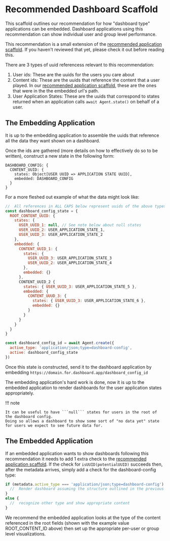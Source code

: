 # Recommended Dashboard Scaffold

This scaffold outlines our recommendation for how "dashboard type" applications can be embedded.
Dashboard applications using this recommendation can show individual user and group level performance.

This recommendation is a small extension of the [recommended application scaffold](/embedding/recommended-app-scaffold/).
If you haven't reviewed that yet, please check it out before reading this.

There are 3 types of uuid referencess relevant to this recommendation:

1.  User ids: These are the uuids for the users you care about
2.  Content ids: These are the uuids that reference the content that a user played.
    In our [recommended application scaffold](/embedding/recommended-app-scaffold/),
    these are the ones that were in the the embedded url's path.
3.  User Application States:
    These are the uuids that correspond to states returned when an application calls ```await Agent.state()``` on behalf of a user.

## The Embedding Application

It is up to the embedding application to assemble the uuids that reference all the data they want shown on a dashboard.

Once the ids are gathered (more details on how to effectively do so to be written), construct a new state in the following form:

```
DASHBOARD_CONFIG: {
  CONTENT_UUID: {
    states: Object[USER UUID => APPLICATION STATE UUID],
    embedded: DASHBOARD_CONFIG
  }
}
```

For a more fleshed out example of what the data might look like:

```js
//  All references in ALL CAPS below represent uuids of the above types
const dashboard_config_state = {
  ROOT_CONTENT_UUID: {
    states: {
      USER_UUID_1: null, // See note below about null states
      USER_UUID_2: USER_APPLICATION_STATE_1,
      USER_UUID_3: USER_APPLICATION_STATE_2
    },
    embedded: {
      CONTENT_UUID_1: {
        states: {
          USER_UUID_3: USER_APPLICATION_STATE_3
          USER_UUID_2: USER_APPLICATION_STATE_4
        },
        embedded: {}
      },
      CONTENT_UUID_2 {
        states: { USER_UUID_3: USER_APPLICATION_STATE_5 },
        embedded: {
          CONTENT_UUUD_3: {
            states: { USER_UUID_3: USER_APPLICATION_STATE_6 },
            embedded: {}
          }
        }
      }
    }
  }
}

const dashboard_config_id = await Agent.create({
  active_type: 'application/json;type=dashboard-config',
  active: dashboard_config_state
})
```

Once this state is constructed, send it to the dashboard application by embedding ```https://domain.for.dashboard.app/dashboard_config_id```

The embedding application's hard work is done, now it is up to the embedded application to render dashboards for the user application states appropriately.

!!! note

    It can be useful to have ```null``` states for users in the root of the dashboard config.
    Doing so allows a dashboard to show some sort of "no data yet" state for users we expect to see future data for.


## The Embedded Application

If an embedded application wants to show dashboards following this recommendation
it needs to add 1 extra check to the [recommended application scaffold](/embedding/recommended-app-scaffold/).
If the check for ```isUUID(potentialUUID)``` succeeds then, after the metadata arrives,
simply add a check for the dashboard-config type:

```js
if (metadata.active_type === 'application/json;type=dashboard-config') {
  //  Render dashboard assuming the structure outlined in the previous section
}
else {
  //  recognize other type and show appropriate content
}
```

We recommend the embedded application looks at the type of the content referenced in the root fields
(shown with the example value ROOT_CONTENT_ID above) then set up the appropriate per-user or group level visualizations.
